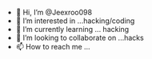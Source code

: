 - 👋 Hi, I’m @Jeexroo098
- 👀 I’m interested in ...hacking/coding
- 🌱 I’m currently learning ... hacking
- 💞️ I’m looking to collaborate on ...hacks
- 📫 How to reach me ...

<!---
Jeexroo098/Jeexroo098 is a ✨ special ✨ repository because its `README.md` (this file) appears on your GitHub profile.
You can click the Preview link to take a look at your changes.
--->
